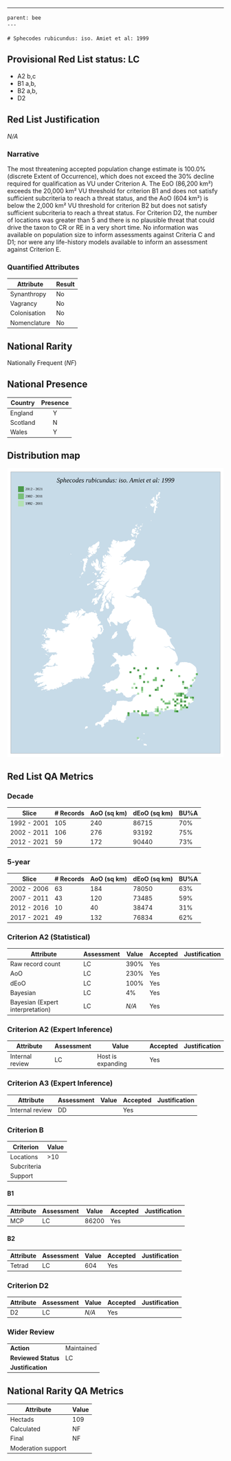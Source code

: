 ---
    parent: bee
    ---

    # Sphecodes rubicundus: iso. Amiet et al: 1999

## Provisional Red List status: LC
- A2 b,c
- B1 a,b, 
- B2 a,b, 
- D2

## Red List Justification
*N/A*
### Narrative


The most threatening accepted population change estimate is 100.0% (discrete Extent of Occurrence), which does not exceed the 30% decline required for qualification as VU under Criterion A. The EoO (86,200 km²) exceeds the 20,000 km² VU threshold for criterion B1 and does not satisfy sufficient subcriteria to reach a threat status, and the AoO (604 km²) is below the 2,000 km² VU threshold for criterion B2 but does not satisfy sufficient subcriteria to reach a threat status. For Criterion D2, the number of locations was greater than 5 and there is no plausible threat that could drive the taxon to CR or RE in a very short time. No information was available on population size to inform assessments against Criteria C and D1; nor were any life-history models available to inform an assessment against Criterion E.
### Quantified Attributes
|Attribute|Result|
|---|---|
|Synanthropy|No|
|Vagrancy|No|
|Colonisation|No|
|Nomenclature|No|


## National Rarity
Nationally Frequent (*NF*)

## National Presence
|Country|Presence
|---|:-:|
|England|Y|
|Scotland|N|
|Wales|Y|


## Distribution map
![](../map/353.svg)

## Red List QA Metrics
### Decade
| Slice | # Records | AoO (sq km) | dEoO (sq km) |BU%A |
|---|---|---|---|---|
|1992 - 2001|105|240|86715|70%|
|2002 - 2011|106|276|93192|75%|
|2012 - 2021|59|172|90440|73%|
### 5-year
| Slice | # Records | AoO (sq km) | dEoO (sq km) |BU%A |
|---|---|---|---|---|
|2002 - 2006|63|184|78050|63%|
|2007 - 2011|43|120|73485|59%|
|2012 - 2016|10|40|38474|31%|
|2017 - 2021|49|132|76834|62%|
### Criterion A2 (Statistical)
|Attribute|Assessment|Value|Accepted|Justification
|---|---|---|---|---|
|Raw record count|LC|390%|Yes||
|AoO|LC|230%|Yes||
|dEoO|LC|100%|Yes||
|Bayesian|LC|4%|Yes||
|Bayesian (Expert interpretation)|LC|*N/A*|Yes||
### Criterion A2 (Expert Inference)
|Attribute|Assessment|Value|Accepted|Justification
|---|---|---|---|---|
|Internal review|LC|Host is expanding|Yes||
### Criterion A3 (Expert Inference)
|Attribute|Assessment|Value|Accepted|Justification
|---|---|---|---|---|
|Internal review|DD||Yes||
### Criterion B
|Criterion| Value|
|---|---|
|Locations|>10|
|Subcriteria||
|Support||
#### B1
|Attribute|Assessment|Value|Accepted|Justification
|---|---|---|---|---|
|MCP|LC|86200|Yes||
#### B2
|Attribute|Assessment|Value|Accepted|Justification
|---|---|---|---|---|
|Tetrad|LC|604|Yes||
### Criterion D2
|Attribute|Assessment|Value|Accepted|Justification
|---|---|---|---|---|
|D2|LC|*N/A*|Yes||
### Wider Review
|  |  |
|---|---|
|**Action**|Maintained|
|**Reviewed Status**|LC|
|**Justification**||


## National Rarity QA Metrics
|Attribute|Value|
|---|---|
|Hectads|109|
|Calculated|NF|
|Final|NF|
|Moderation support||


